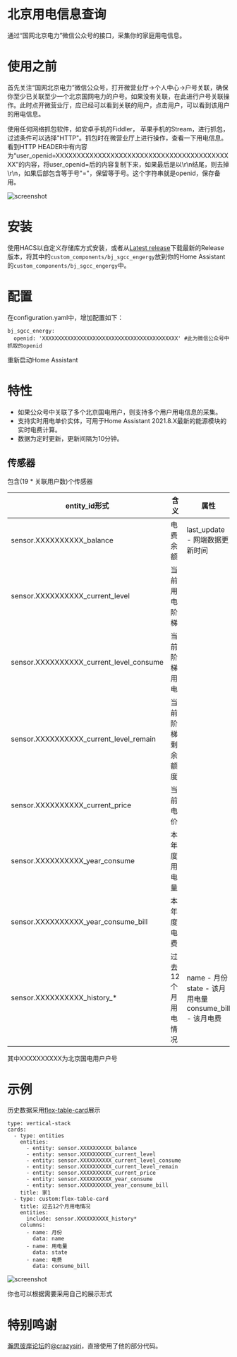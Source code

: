 # 北京用电信息查询

通过“国网北京电力”微信公众号的接口，采集你的家庭用电信息。

# 使用之前
首先关注“国网北京电力”微信公众号，打开微营业厅->个人中心->户号关联，确保你至少已关联至少一个北京国网电力的户号。如果没有关联，在此进行户号关联操作。此时点开微营业厅，应已经可以看到关联的用户，点击用户，可以看到该用户的用电信息。

使用任何网络抓包软件，如安卓手机的Fiddler， 苹果手机的Stream，进行抓包，过滤条件可以选择"HTTP"。抓包时在微营业厅上进行操作，查看一下用电信息。看到HTTP HEADER中有内容为“user_openid=XXXXXXXXXXXXXXXXXXXXXXXXXXXXXXXXXXXXXXXXXXX”的内容，将user_openid=后的内容复制下来，如果最后是以\r\n结尾，则去掉\r\n，如果后部包含等于号"="，保留等于号。这个字符串就是openid，保存备用。

![screenshot](https://user-images.githubusercontent.com/27534713/129531245-c5190326-3258-4181-a8e9-e86598ff27bf.png)


# 安装
使用HACS以自定义存储库方式安装，或者从[Latest release](https://github.com/georgezhao2010/bj_sgcc_energy/releases/latest)下载最新的Release版本，将其中的`custom_components/bj_sgcc_engergy`放到你的Home Assistant的`custom_components/bj_sgcc_engergy`中。

# 配置
在configuration.yaml中，增加配置如下：
```
bj_sgcc_energy:
  openid: 'XXXXXXXXXXXXXXXXXXXXXXXXXXXXXXXXXXXXXXXXXXX' #此为微信公众号中抓取的openid
```
重新启动Home Assistant

# 特性
- 如果公众号中关联了多个北京国电用户，则支持多个用户用电信息的采集。
- 支持实时用电单价实体，可用于Home Assistant 2021.8.X最新的能源模块的实时电费计算。
- 数据为定时更新，更新间隔为10分钟。

## 传感器
包含(19 * 关联用户数)个传感器

| entity_id形式 | 含义 | 属性 | 备注 |
| ---- | ---- | ---- | ---- |
| sensor.XXXXXXXXXX_balance | 电费余额 | last_update - 网端数据更新时间 |
| sensor.XXXXXXXXXX_current_level | 当前用电阶梯 |
| sensor.XXXXXXXXXX_current_level_consume | 当前阶梯用电 |
| sensor.XXXXXXXXXX_current_level_remain | 当前阶梯剩余额度 |
| sensor.XXXXXXXXXX_current_price | 当前电价 |
| sensor.XXXXXXXXXX_year_consume | 本年度用电量 |
| sensor.XXXXXXXXXX_year_consume_bill | 本年度电费 |
| sensor.XXXXXXXXXX_history_* | 过去12个月用电情况 | name - 月份<br/>state - 该月用电量<br/>consume_bill - 该月电费| \*取值为1-12<br/> |

其中XXXXXXXXXX为北京国电用户户号

# 示例
历史数据采用[flex-table-card](https://github.com/custom-cards/flex-table-card)展示
```
type: vertical-stack
cards:
  - type: entities
    entities:
      - entity: sensor.XXXXXXXXXX_balance
      - entity: sensor.XXXXXXXXXX_current_level
      - entity: sensor.XXXXXXXXXX_current_level_consume
      - entity: sensor.XXXXXXXXXX_current_level_remain
      - entity: sensor.XXXXXXXXXX_current_price
      - entity: sensor.XXXXXXXXXX_year_consume
      - entity: sensor.XXXXXXXXXX_year_consume_bill
    title: 家1
  - type: custom:flex-table-card
    title: 过去12个月用电情况
    entities:
      include: sensor.XXXXXXXXXX_history*
    columns:
      - name: 月份
        data: name
      - name: 用电量
        data: state
      - name: 电费
        data: consume_bill
```
![screenshot](https://user-images.githubusercontent.com/27534713/129530748-0f3d980b-357f-4538-b4b4-4f4f65e3df48.png)

你也可以根据需要采用自己的展示形式

# 特别鸣谢
[瀚思彼岸论坛](https://bbs.hassbian.com/)的[@crazysiri](https://https://bbs.hassbian.com/thread-13355-1-1.html)，直接使用了他的部分代码。

